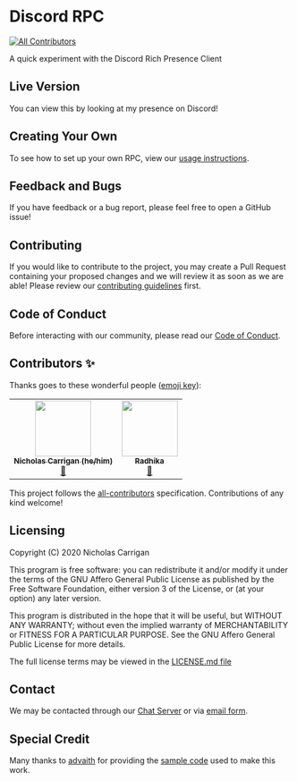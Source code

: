 # Discord RPC
<!-- ALL-CONTRIBUTORS-BADGE:START - Do not remove or modify this section -->
[![All Contributors](https://img.shields.io/badge/all_contributors-2-orange.svg?style=flat-square)](#contributors-)
<!-- ALL-CONTRIBUTORS-BADGE:END -->

A quick experiment with the Discord Rich Presence Client

## Live Version

You can view this by looking at my presence on Discord!

## Creating Your Own

To see how to set up your own RPC, view our [usage instructions](./USAGE.md).

## Feedback and Bugs

If you have feedback or a bug report, please feel free to open a GitHub issue!

## Contributing

If you would like to contribute to the project, you may create a Pull Request containing your proposed changes and we will review it as soon as we are able! Please review our [contributing guidelines](CONTRIBUTING.md) first.

## Code of Conduct

Before interacting with our community, please read our [Code of Conduct](CODE_OF_CONDUCT.md).

## Contributors ✨

Thanks goes to these wonderful people ([emoji key](https://allcontributors.org/docs/en/emoji-key)):

<!-- ALL-CONTRIBUTORS-LIST:START - Do not remove or modify this section -->
<!-- prettier-ignore-start -->
<!-- markdownlint-disable -->
<table>
  <tr>
    <td align="center"><a href="http://www.nhcarrigan.com"><img src="https://avatars1.githubusercontent.com/u/63889819?v=4?s=100" width="100px;" alt=""/><br /><sub><b>Nicholas Carrigan (he/him)</b></sub></a><br /><a href="#projectManagement-nhcarrigan" title="Project Management">📆</a></td>
    <td align="center"><a href="https://github.com/96RadhikaJadhav"><img src="https://avatars.githubusercontent.com/u/56536997?v=4?s=100" width="100px;" alt=""/><br /><sub><b>Radhika</b></sub></a><br /><a href="https://github.com/nhcarrigan/discord-rpc/commits?author=96RadhikaJadhav" title="Documentation">📖</a></td>
  </tr>
</table>

<!-- markdownlint-restore -->
<!-- prettier-ignore-end -->

<!-- ALL-CONTRIBUTORS-LIST:END -->

This project follows the [all-contributors](https://github.com/all-contributors/all-contributors) specification. Contributions of any kind welcome!

## Licensing

Copyright (C) 2020 Nicholas Carrigan

This program is free software: you can redistribute it and/or modify it under the terms of the GNU Affero General Public License as published by the Free Software Foundation, either version 3 of the License, or (at your option) any later version.

This program is distributed in the hope that it will be useful, but WITHOUT ANY WARRANTY; without even the implied warranty of MERCHANTABILITY or FITNESS FOR A PARTICULAR PURPOSE.  See the GNU Affero General Public License for more details.

The full license terms may be viewed in the [LICENSE.md file](./LICENSE.md)

## Contact

We may be contacted through our [Chat Server](http://chat.nhcarrigan.com) or via [email form](https://contact.nhcarrigan.com).

## Special Credit

Many thanks to [advaith](https://github.com/advaith1) for providing the [sample code](https://discord.com/channels/613425648685547541/613425918748131338/795263592052162560) used to make this work.